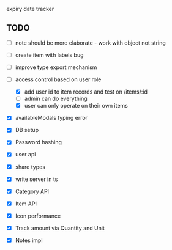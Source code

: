 expiry date tracker

## TODO

- [ ] note should be more elaborate - work with object not string
- [ ] create item with labels bug
- [ ] improve type export mechanism
- [ ] access control based on user role

  - [x] add user id to item records and test on /items/:id
  - [ ] admin can do everything
  - [x] user can only operate on their own items

- [x] availableModals typing error
- [x] DB setup
- [x] Password hashing
- [x] user api
- [x] share types
- [x] write server in ts
- [x] Category API
- [x] Item API
- [x] Icon performance
- [x] Track amount via Quantity and Unit
- [x] Notes impl
